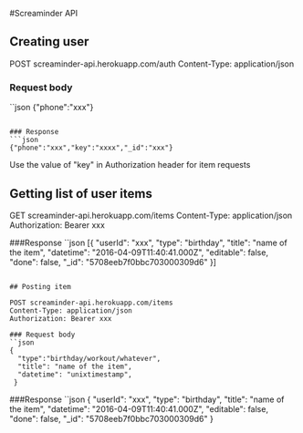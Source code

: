 #Screaminder API


## Creating user

 POST screaminder-api.herokuapp.com/auth
 Content-Type: application/json

### Request body
 ``json
 {"phone":"xxx"}
 ```

### Response
 ```json
 {"phone":"xxx","key":"xxxx","_id":"xxx"}
 ```
 Use the value of "key" in Authorization header for item requests

## Getting list of user items

GET screaminder-api.herokuapp.com/items
Content-Type: application/json
Authorization: Bearer xxx

###Response
 ``json
 [{
   "userId": "xxx",
   "type": "birthday",
   "title": "name of the item",
   "datetime": "2016-04-09T11:40:41.000Z",
   "editable": false,
   "done": false,
   "_id": "5708eeb7f0bbc703000309d6"
 }]
 ```

## Posting item

POST screaminder-api.herokuapp.com/items
Content-Type: application/json
Authorization: Bearer xxx

### Request body
 ``json
 {  
   "type":"birthday/workout/whatever",
   "title": "name of the item",
   "datetime": "unixtimestamp",
  }
 ```

###Response
 ``json
 {
   "userId": "xxx",
   "type": "birthday",
   "title": "name of the item",
   "datetime": "2016-04-09T11:40:41.000Z",
   "editable": false,
   "done": false,
   "_id": "5708eeb7f0bbc703000309d6"
 }
 ```

